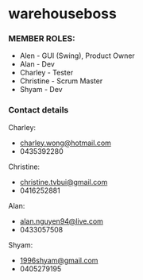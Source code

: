 # warehouseboss

### MEMBER ROLES:
  - Alen - GUI (Swing), Product Owner 
  - Alan - Dev
  - Charley - Tester
  - Christine - Scrum Master
  - Shyam - Dev

### Contact details ###
Charley: 
  - charley.wong@hotmail.com
  - 0435392280

Christine:
  - christine.tvbui@gmail.com
  - 0416252881
  
Alan:
  - alan.nguyen94@live.com
  - 0433057508

Shyam:
  - 1996shyam@gmail.com
  - 0405279195

